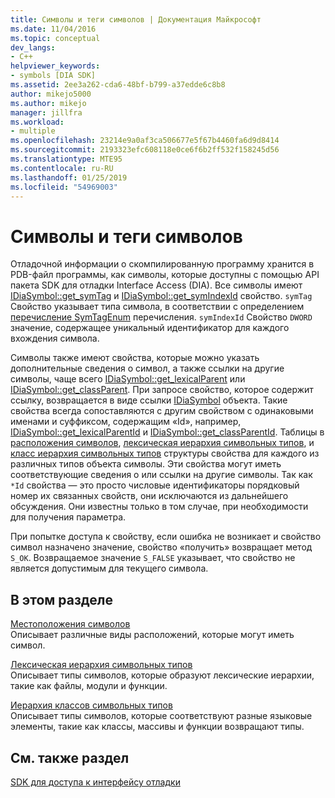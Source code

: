 ```yaml
---
title: Символы и теги символов | Документация Майкрософт
ms.date: 11/04/2016
ms.topic: conceptual
dev_langs:
- C++
helpviewer_keywords:
- symbols [DIA SDK]
ms.assetid: 2ee3a262-cda6-48bf-b799-a37edde6c8b8
author: mikejo5000
ms.author: mikejo
manager: jillfra
ms.workload:
- multiple
ms.openlocfilehash: 23214e9a0af3ca506677e5f67b4460fa6d9d8414
ms.sourcegitcommit: 2193323efc608118e0ce6f6b2ff532f158245d56
ms.translationtype: MTE95
ms.contentlocale: ru-RU
ms.lasthandoff: 01/25/2019
ms.locfileid: "54969003"
---
```

# <a name="symbols-and-symbol-tags"></a>Символы и теги символов
Отладочной информации о скомпилированную программу хранится в PDB-файл программы, как символы, которые доступны с помощью API пакета SDK для отладки Interface Access (DIA). Все символы имеют [IDiaSymbol::get_symTag](../../debugger/debug-interface-access/idiasymbol-get-symtag.md) и [IDiaSymbol::get_symIndexId](../../debugger/debug-interface-access/idiasymbol-get-symindexid.md) свойство. `symTag` Свойство указывает типа символа, в соответствии с определением [перечисление SymTagEnum](../../debugger/debug-interface-access/symtagenum.md) перечисления. `symIndexId` Свойство `DWORD` значение, содержащее уникальный идентификатор для каждого вхождения символа.  
  
 Символы также имеют свойства, которые можно указать дополнительные сведения о символ, а также ссылки на другие символы, чаще всего [IDiaSymbol::get_lexicalParent](../../debugger/debug-interface-access/idiasymbol-get-lexicalparent.md) или [IDiaSymbol::get_classParent](../../debugger/debug-interface-access/idiasymbol-get-classparent.md). При запросе свойство, которое содержит ссылку, возвращается в виде ссылки [IDiaSymbol](../../debugger/debug-interface-access/idiasymbol.md) объекта. Такие свойства всегда сопоставляются с другим свойством с одинаковыми именами и суффиксом, содержащим «Id», например, [IDiaSymbol::get_lexicalParentId](../../debugger/debug-interface-access/idiasymbol-get-lexicalparentid.md) и [IDiaSymbol::get_classParentId](../../debugger/debug-interface-access/idiasymbol-get-classparentid.md). Таблицы в [расположения символов](../../debugger/debug-interface-access/symbol-locations.md), [лексическая иерархия символьных типов](../../debugger/debug-interface-access/lexical-hierarchy-of-symbol-types.md), и [класс иерархия символьных типов](../../debugger/debug-interface-access/class-hierarchy-of-symbol-types.md) структуры свойства для каждого из различных типов объекта символы. Эти свойства могут иметь соответствующие сведения о или ссылки на другие символы. Так как `*Id` свойства — это просто числовые идентификаторы порядковый номер их связанных свойств, они исключаются из дальнейшего обсуждения. Они известны только в том случае, при необходимости для получения параметра.  
  
 При попытке доступа к свойству, если ошибка не возникает и свойство символ назначено значение, свойство «получить» возвращает метод `S_OK`. Возвращаемое значение `S_FALSE` указывает, что свойство не является допустимым для текущего символа.  
  
## <a name="in-this-section"></a>В этом разделе  
 [Местоположения символов](../../debugger/debug-interface-access/symbol-locations.md)  
 Описывает различные виды расположений, которые могут иметь символ.  
  
 [Лексическая иерархия символьных типов](../../debugger/debug-interface-access/lexical-hierarchy-of-symbol-types.md)  
 Описывает типы символов, которые образуют лексические иерархии, такие как файлы, модули и функции.  
  
 [Иерархия классов символьных типов](../../debugger/debug-interface-access/class-hierarchy-of-symbol-types.md)  
 Описывает типы символов, которые соответствуют разные языковые элементы, такие как классы, массивы и функции возвращают типы.  
  
## <a name="see-also"></a>См. также раздел  
 [SDK для доступа к интерфейсу отладки](../../debugger/debug-interface-access/debug-interface-access-sdk.md)